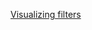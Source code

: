 [Visualizing filters](https://towardsdatascience.com/feature-visualization-on-convolutional-neural-networks-keras-5561a116d1af)
